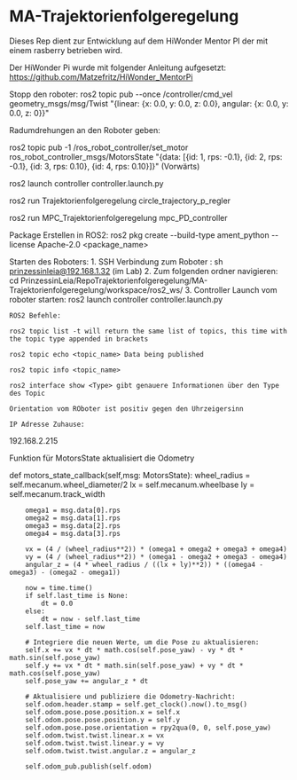 # MA-Trajektorienfolgeregelung

Dieses Rep dient zur Entwicklung auf dem HiWonder Mentor PI der mit einem rasberry betrieben wird.

Der HiWonder Pi wurde mit folgender Anleitung aufgesetzt: https://github.com/Matzefritz/HiWonder_MentorPi

Stopp den roboter: ros2 topic pub --once /controller/cmd_vel geometry_msgs/msg/Twist "{linear: {x: 0.0, y: 0.0, z: 0.0}, angular: {x: 0.0, y: 0.0, z: 0}}"



Radumdrehungen an den Roboter geben:

ros2 topic pub -1 /ros_robot_controller/set_motor ros_robot_controller_msgs/MotorsState "{data: [{id: 1, rps: -0.1}, {id: 2, rps: -0.1}, {id: 3, rps: 0.10}, {id: 4, rps: 0.10}]}" (Vorwärts)


ros2 launch controller controller.launch.py

ros2 run Trajektorienfolgeregelung circle_trajectory_p_regler

ros2 run MPC_Trajektorienfolgeregelung mpc_PD_controller

Package Erstellen in ROS2:
    ros2 pkg create --build-type ament_python --license Apache-2.0 <package_name>

Starten des Roboters:
    1. SSH Verbindung zum Roboter : sh prinzessinleia@192.168.1.32 (im Lab)
    2. Zum folgenden ordner navigieren: cd PrinzessinLeia/RepoTrajektorienfolgeregelung/MA-Trajektorienfolgeregelung/workspace/ros2_ws/
    3. Controller Launch vom roboter starten: ros2 launch controller controller.launch.py

    ROS2 Befehle:

    ros2 topic list -t will return the same list of topics, this time with the topic type appended in brackets

    ros2 topic echo <topic_name> Data being published

    ros2 topic info <topic_name>

    ros2 interface show <Type> gibt genauere Informationen über den Type des Topic

    Orientation vom ROboter ist positiv gegen den Uhrzeigersinn

    IP Adresse Zuhause: 
192.168.2.215 

Funktion für MotorsState aktualisiert die Odometry

def motors_state_callback(self,msg: MotorsState):
        wheel_radius = self.mecanum.wheel_diameter/2
        lx = self.mecanum.wheelbase
        ly = self.mecanum.track_width

        omega1 = msg.data[0].rps
        omega2 = msg.data[1].rps
        omega3 = msg.data[2].rps
        omega4 = msg.data[3].rps

        vx = (4 / (wheel_radius**2)) * (omega1 + omega2 + omega3 + omega4)
        vy = (4 / (wheel_radius**2)) * (omega1 - omega2 + omega3 - omega4)
        angular_z = (4 * wheel_radius / ((lx + ly)**2)) * ((omega4 - omega3) - (omega2 - omega1))
        
        now = time.time()
        if self.last_time is None:
            dt = 0.0
        else:
            dt = now - self.last_time
        self.last_time = now

        # Integriere die neuen Werte, um die Pose zu aktualisieren:
        self.x += vx * dt * math.cos(self.pose_yaw) - vy * dt * math.sin(self.pose_yaw)
        self.y += vx * dt * math.sin(self.pose_yaw) + vy * dt * math.cos(self.pose_yaw)
        self.pose_yaw += angular_z * dt

        # Aktualisiere und publiziere die Odometry-Nachricht:
        self.odom.header.stamp = self.get_clock().now().to_msg()
        self.odom.pose.pose.position.x = self.x
        self.odom.pose.pose.position.y = self.y
        self.odom.pose.pose.orientation = rpy2qua(0, 0, self.pose_yaw)
        self.odom.twist.twist.linear.x = vx
        self.odom.twist.twist.linear.y = vy
        self.odom.twist.twist.angular.z = angular_z

        self.odom_pub.publish(self.odom)

    



